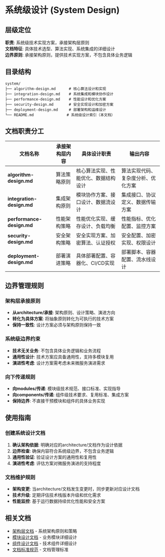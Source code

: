 # 系统级设计 (System Design)

## 层级定位
**职责**: 系统级技术实现方案，承接架构层原则  
**文档特征**: 具体技术选型、算法实现、系统集成的详细设计  
**边界原则**: 承接架构原则，提供技术实现方案，不包含具体业务逻辑  

## 目录结构

```
system/
├── algorithm-design.md      # 核心算法设计和实现
├── integration-design.md    # 系统集成和模块协作设计  
├── performance-design.md    # 性能设计和优化方案
├── security-design.md       # 安全实现设计和加密方案
├── deployment-design.md     # 部署架构和运维设计
└── README.md               # 系统级设计索引（本文档）
```

## 文档职责分工

| 文档名称 | 承接架构层内容 | 具体设计职责 | 输出内容 |
|---------|---------------|-------------|----------|
| **algorithm-design.md** | 算法策略原则 | 核心算法实现、性能优化、数据结构设计 | 算法实现代码、复杂度分析、优化方案 |
| **integration-design.md** | 集成架构原则 | 模块协作方案、接口设计、数据流设计 | 集成接口、协议定义、数据传输方案 |
| **performance-design.md** | 性能架构策略 | 性能优化实现、缓存设计、负载均衡 | 性能指标、优化配置、监控方案 |
| **security-design.md** | 安全架构策略 | 安全实现方案、加密算法、认证授权 | 安全配置、加密实现、权限设计 |
| **deployment-design.md** | 部署演进策略 | 具体部署配置、容器化、CI/CD实现 | 部署脚本、容器配置、流水线设计 |

## 边界管理规则

### 架构层承接原则
- **从architecture/承接**: 架构原则、设计策略、演进方向
- **转化为具体方案**: 将抽象原则转化为可执行的技术方案
- **保持一致性**: 设计方案必须与架构原则保持一致

### 系统级边界约束
- **技术无关业务**: 不包含具体业务逻辑和业务流程
- **通用性设计**: 技术方案应具备通用性，支持多模块复用
- **演进性考虑**: 设计方案需考虑未来微服务演进需求

### 向下传递规则
- **向modules/传递**: 模块级技术规范、接口标准、实现指导
- **向components/传递**: 组件级技术要求、复用标准、集成方案
- **保持边界**: 不直接干预模块和组件的具体业务实现

## 使用指南

### 创建系统设计文档
1. **确认架构依据**: 明确对应的architecture/文档作为设计依据
2. **边界检查**: 确保内容符合系统级边界，不包含业务逻辑
3. **通用性验证**: 验证设计方案的通用性和复用性
4. **演进性考虑**: 评估方案对微服务演进的支持程度

### 文档维护规则
- **架构变更**: 当architecture/文档发生变更时，同步更新对应设计文档
- **技术升级**: 定期评估技术栈版本升级和优化需求
- **性能监控**: 基于运行数据持续优化性能和安全方案

## 相关文档
- [架构层文档](../../architecture/README.md) - 系统架构原则和策略
- [模块设计文档](../modules/README.md) - 业务模块详细设计
- [组件设计文档](../components/README.md) - 技术组件详细设计
- [文档标准规范](../../standards/document-standards.md) - 文档管理标准
